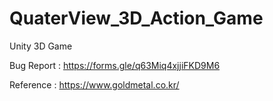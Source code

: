 # QuaterView_3D_Action_Game
 Unity 3D Game
 
 Bug Report : https://forms.gle/q63Miq4xjjiFKD9M6

Reference : https://www.goldmetal.co.kr/
